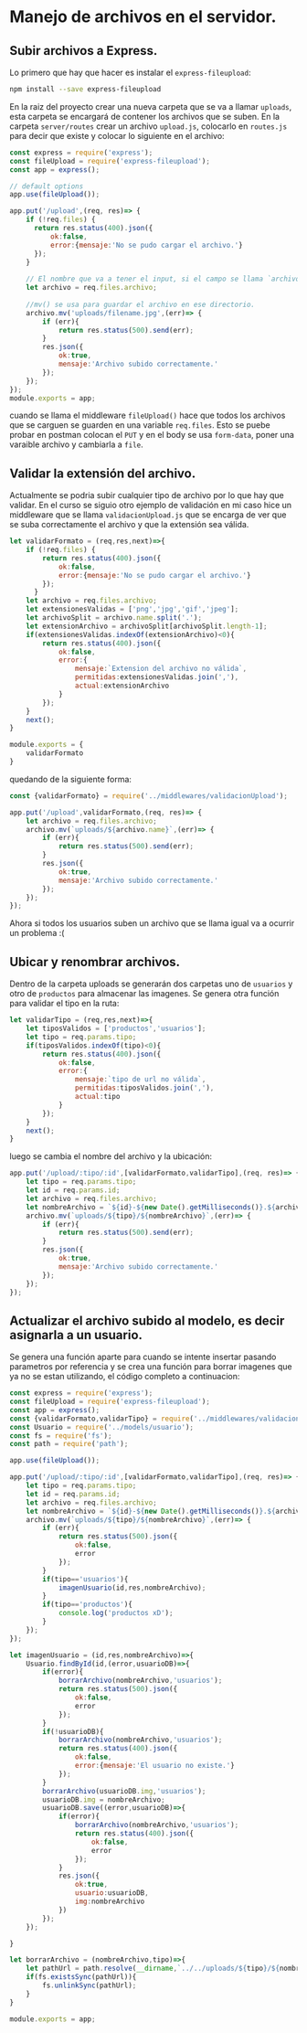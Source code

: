 # Manejo de archivos en el servidor.

## Subir archivos a Express.
Lo primero que hay que hacer es instalar el `express-fileupload`:
```bash
npm install --save express-fileupload
```
En la raiz del proyecto crear una nueva carpeta que se va a llamar `uploads`, esta carpeta se encargará de contener los archivos que se suben.
En la carpeta `server/routes` crear un archivo `upload.js`, colocarlo en `routes.js` para decir que existe y colocar lo siguiente en el archivo:
```javascript
const express = require('express');
const fileUpload = require('express-fileupload');
const app = express();

// default options
app.use(fileUpload());

app.put('/upload',(req, res)=> {
    if (!req.files) {
      return res.status(400).json({
          ok:false,
          error:{mensaje:'No se pudo cargar el archivo.'}
      });
    }
  
    // El nombre que va a tener el input, si el campo se llama `archivo` colocar .archivo en req.files
    let archivo = req.files.archivo;
  
    //mv() se usa para guardar el archivo en ese directorio.
    archivo.mv('uploads/filename.jpg',(err)=> {
        if (err){
            return res.status(500).send(err);
        }    
        res.json({
            ok:true,
            mensaje:'Archivo subido correctamente.'
        });
    });
});
module.exports = app;
```
cuando se llama el middleware `fileUpload()` hace que todos los archivos que se carguen se guarden en una variable `req.files`.
Esto se puebe probar en postman colocan el `PUT` y en el body se usa `form-data`, poner una varaible archivo y cambiarla a `file`.

## Validar la extensión del archivo.
Actualmente se podria subir cualquier tipo de archivo por lo que hay que validar.
En el curso se siguio otro ejemplo de validación en mi caso hice un middleware que se llama `validacionUpload.js` que se encarga de ver que se suba correctamente el archivo y que la extensión sea válida.

```javascript
let validarFormato = (req,res,next)=>{
    if (!req.files) {
        return res.status(400).json({
            ok:false,
            error:{mensaje:'No se pudo cargar el archivo.'}
        });
      }
    let archivo = req.files.archivo;
    let extensionesValidas = ['png','jpg','gif','jpeg'];
    let archivoSplit = archivo.name.split('.');
    let extensionArchivo = archivoSplit[archivoSplit.length-1];
    if(extensionesValidas.indexOf(extensionArchivo)<0){
        return res.status(400).json({
            ok:false,
            error:{
                mensaje:`Extension del archivo no válida`,
                permitidas:extensionesValidas.join(','),
                actual:extensionArchivo
            }
        });
    }
    next();
}

module.exports = {
    validarFormato
}
```
quedando de la siguiente forma:
```javascript
const {validarFormato} = require('../middlewares/validacionUpload');

app.put('/upload',validarFormato,(req, res)=> {
    let archivo = req.files.archivo;
    archivo.mv(`uploads/${archivo.name}`,(err)=> {
        if (err){
            return res.status(500).send(err);
        }    
        res.json({
            ok:true,
            mensaje:'Archivo subido correctamente.'
        });
    });
});
```
Ahora si todos los usuarios suben un archivo que se llama igual va a ocurrir un problema :(
## Ubicar y renombrar archivos.
Dentro de la carpeta uploads se generarán dos carpetas uno de `usuarios` y otro de `productos` para almacenar las imagenes.
Se genera otra función para validar el tipo en la ruta:
```javascript
let validarTipo = (req,res,next)=>{
    let tiposValidos = ['productos','usuarios']; 
    let tipo = req.params.tipo;
    if(tiposValidos.indexOf(tipo)<0){
        return res.status(400).json({
            ok:false,
            error:{
                mensaje:`tipo de url no válida`,
                permitidas:tiposValidos.join(','),
                actual:tipo
            }
        });
    }
    next();
}
```
luego se cambia el nombre del archivo y la ubicación:
```javascript
app.put('/upload/:tipo/:id',[validarFormato,validarTipo],(req, res)=> {
    let tipo = req.params.tipo;
    let id = req.params.id;
    let archivo = req.files.archivo;
    let nombreArchivo = `${id}-${new Date().getMilliseconds()}.${archivo.name}`;
    archivo.mv(`uploads/${tipo}/${nombreArchivo}`,(err)=> {
        if (err){
            return res.status(500).send(err);
        }    
        res.json({
            ok:true,
            mensaje:'Archivo subido correctamente.'
        });
    });
});
```

## Actualizar el archivo subido al modelo, es decir asignarla a un usuario.
Se genera una función aparte para cuando se intente insertar pasando parametros por referencia y se crea una función para borrar imagenes que ya no se estan utilizando, el código completo a continuacion:
```javascript
const express = require('express');
const fileUpload = require('express-fileupload');
const app = express();
const {validarFormato,validarTipo} = require('../middlewares/validacionUpload');
const Usuario = require('../models/usuario');
const fs = require('fs');
const path = require('path');

app.use(fileUpload());

app.put('/upload/:tipo/:id',[validarFormato,validarTipo],(req, res)=> {
    let tipo = req.params.tipo;
    let id = req.params.id;
    let archivo = req.files.archivo;
    let nombreArchivo = `${id}-${new Date().getMilliseconds()}.${archivo.name}`;
    archivo.mv(`uploads/${tipo}/${nombreArchivo}`,(err)=> {
        if (err){
            return res.status(500).json({
                ok:false,
                error
            });
        }
        if(tipo=='usuarios'){
            imagenUsuario(id,res,nombreArchivo);
        }
        if(tipo=='productos'){
            console.log('productos xD');
        }    
    });
});

let imagenUsuario = (id,res,nombreArchivo)=>{
    Usuario.findById(id,(error,usuarioDB)=>{
        if(error){
            borrarArchivo(nombreArchivo,'usuarios');
            return res.status(500).json({
                ok:false,
                error
            });
        }
        if(!usuarioDB){
            borrarArchivo(nombreArchivo,'usuarios');
            return res.status(400).json({
                ok:false,
                error:{mensaje:'El usuario no existe.'}
            });
        }
        borrarArchivo(usuarioDB.img,'usuarios');
        usuarioDB.img = nombreArchivo;
        usuarioDB.save((error,usuarioDB)=>{
            if(error){
                borrarArchivo(nombreArchivo,'usuarios');
                return res.status(400).json({
                    ok:false,
                    error
                });
            }
            res.json({
                ok:true,
                usuario:usuarioDB,
                img:nombreArchivo
            })
        });
    });

}

let borrarArchivo = (nombreArchivo,tipo)=>{
    let pathUrl = path.resolve(__dirname,`../../uploads/${tipo}/${nombreArchivo}`);
    if(fs.existsSync(pathUrl)){
        fs.unlinkSync(pathUrl);
    }
}

module.exports = app;
```